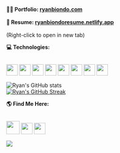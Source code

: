 <!-- Thanks for inspecting my code! I'm currently looking for opportunities as a web developer. Feel free to reach out! =] ryanbiondo.com -->

**<div> 👨‍💻 Portfolio: [ryanbiondo.com](https://www.ryanbiondo.com/)</div>** </br>
**<div> 📃 Resume: [ryanbiondoresume.netlify.app](https://ryanbiondoresume.netlify.app/)</div>** </br>
(Right-click to open in new tab)</br>

**<div> 💻 Technologies:</div>** </br>
<p align="left" style="margin-bottom: 0;">
  <img src="https://img.shields.io/badge/-JavaScript-F7DF1E?style=for-the-badge&logo=JavaScript&logoColor=black" height="30" />
  <img src="https://img.shields.io/badge/-HTML-E34F26?style=for-the-badge&logo=HTML5&logoColor=white" height="30" />
  <img src="https://img.shields.io/badge/-CSS-1572B6?style=for-the-badge&logo=CSS3&logoColor=white" height="30" />
  <img src="https://img.shields.io/badge/-Git-F05032?style=for-the-badge&logo=git&logoColor=white" height="30" />
  <img src="https://img.shields.io/badge/-TypeScript-007ACC?style=for-the-badge&logo=TypeScript&logoColor=white" height="30" />
  <img src="https://img.shields.io/badge/-React-61DAFB?style=for-the-badge&logo=React&logoColor=black" height="30" />
  <img src="https://img.shields.io/badge/-Node.js-339933?style=for-the-badge&logo=Node.js&logoColor=white" height="30" />
  <img src="https://img.shields.io/badge/-Three.js-8B8B8B?style=for-the-badge&logo=Three.js&logoColor=white" height="30" />
</p>

![Ryan's GitHub stats](https://github-readme-stats.vercel.app/api?username=Ryan-Biondo&hide=stars,contribs,issues&show_icons=true&theme=tokyonight)</br>
[![Ryan's GitHub Streak](https://streak-stats.demolab.com/?user=Ryan-Biondo&theme=tokyonight)](https://git.io/streak-stats)</br>

**<div> 🌎 Find Me Here:</div>** </br>
<p align="left" style="margin-bottom: 0;">
  <a href="https://ryanbiondo.com"><img src="https://img.shields.io/badge/-Portfolio-0077B5?&style=for-the-badge&logo=earth&logoColor=white" height="35" /></a>
  <a href="https://www.linkedin.com/in/ryan-biondo/"><img src="https://img.shields.io/badge/LinkedIn-%230077B5.svg?&style=for-the-badge&logo=linkedin&logoColor=white" height="30" /></a>
  <a href="https://twitter.com/RyanBiondo/"><img src="https://img.shields.io/badge/Twitter-%231DA1F2.svg?&style=for-the-badge&logo=twitter&logoColor=white" height="30" /></a>
</p>

![](https://komarev.com/ghpvc/?username=Ryan-Biondo&label=PROFILE+VIEWS&style=for-the-badge&color=red)

